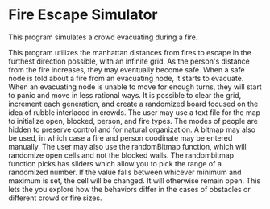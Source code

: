 # Fire Escape Simulator 
This program simulates a crowd evacuating during a fire. 

This program utilizes the manhattan distances from fires to escape in the furthest direction possible, with an infinite grid. As the person's distance from the fire increases, they may eventually become safe.
 When a safe node is told about a fire from an evacuating node, it starts to evacuate. 
When an evacuating node is unable to move for enough turns, they will start to panic and move in less rational ways. 
It is possible to clear the grid, increment each generation, and create a randomized board focused on the idea of rubble interlaced in crowds. The user may use a text file for the map to initialize open, blocked, person, and fire types. 
The modes of people are hidden to preserve control and for natural organization. A bitmap may also be used, in which case a fire and person coodinate may be entered manually.
The user may also use the randomBitmap function, which will randomize open cells and not the blocked walls.
The randombitmap function picks has sliders which allow you to pick the range of a randomized number. If the value falls between whicever
minimum and maximum is set, the cell will be changed. It will otherwise remain open. This lets the you explore how the behaviors differ in the cases of obstacles or different
crowd or fire sizes.
